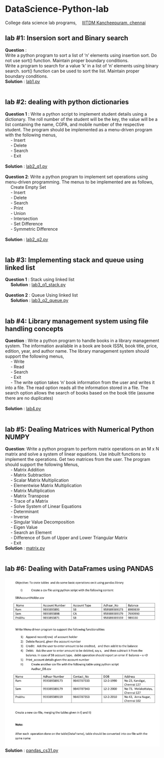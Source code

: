 # DataScience-Python-lab
College data science lab programs, &emsp;[IIITDM Kancheepuram, chennai](http://www.iiitdm.ac.in)

## lab #1: Insersion sort and Binary search
**Question** : 
<br>Write a python program to sort a list of ‘n’ elements using insertion sort. Do not use sort() function. Maintain proper boundary conditions.
<br>Write a program to search for a value ‘k’ in a list of ‘n’ elements using binary search. sort() function can be used to sort the list. Maintain proper boundary conditions.
<br>
**Solution** : [lab1.py](https://github.com/datvi-031/dataScience-Python-lab/blob/main/lab2_q1.py) <br><br>

## lab #2: dealing with python dictionaries
**Question 1** : Write a python script to implement student details using a dictionary. The roll number of the student will be the key, the value will be a list containing the name, CGPA, and mobile number of the respective student. The program should be implemented as a menu-driven program with the following menus,<br>
&emsp; - Insert<br>
&emsp; - Delete<br>
&emsp; - Search<br>
&emsp; - Exit<br><br>
**Solution** : [lab2_q1.py](https://github.com/datvi-031/dataScience-Python-lab/blob/main/lab1.py) <br><br>
**Question 2**: Write a python program to implement set operations using menu-driven programming. The menus to be implemented are as follows,<br>
&emsp; Create Empty Set<br>
&emsp; - Insert<br>
&emsp; - Delete<br>
&emsp; - Search<br>
&emsp; - Print<br>
&emsp; - Union<br>
&emsp; - Intersection<br>
&emsp; - Set Difference<br>
&emsp; - Symmetric Difference<br><br>
**Solution** : [lab2_q2.py](https://github.com/datvi-031/dataScience-Python-lab/blob/main/lab2_q2.py) <br><br>
## lab #3: Implementing stack and queue using linked list
**Question 1** : Stack using linked list<br> &emsp; **Solution** : [lab3_q1_stack.py](https://github.com/datvi-031/dataScience-Python-lab/blob/main/lab3_q1_stack.py) <br><br>
**Question 2** : Queue Using linked list<br> &emsp; **Solution** : [lab3_q2_queue.py](https://github.com/datvi-031/dataScience-Python-lab/blob/main/lab3_q2_queue.py) <br><br>
## lab #4: Library management system using file handling concepts
**Question** : Write a python program to handle books in a library management system. The information available in a book are book ISSN, book title, price, edition, year, and author name. The library management system should support the following menus,<br>
&emsp; - Write<br>
&emsp; - Read<br>
&emsp; - Search<br>
&emsp; - Exit<br>
&emsp; - The write option takes ‘n’ book information from the user and writes it into a file. The read option reads all the information stored in a file. The search option allows the search of books based on the book title (assume there are no duplicates)<br><br>
**Solution** : [lab4.py](https://github.com/datvi-031/dataScience-Python-lab/blob/main/lab4.py) <br><br>

## lab #5: Dealing Matrices with Numerical Python NUMPY
**Question**: Write a python program to perform matrix operations on an M x N matrix and solve a system of linear equations. Use inbuilt functions to implement the operations. Get two matrices from the user. The program should support the following Menus,<br>
&emsp; - Matrix Addition<br>
&emsp; - Matrix Subtraction<br>
&emsp; - Scalar Matrix Multiplication<br>
&emsp; - Elementwise Matrix Multiplication<br>
&emsp; - Matrix Multiplication<br>
&emsp; - Matrix Transpose<br>
&emsp; - Trace of a Matrix<br>
&emsp; - Solve System of Linear Equations<br>
&emsp; - Determinant<br>
&emsp; - Inverse<br>
&emsp; - Singular Value Decomposition<br>
&emsp; - Eigen Value<br>
&emsp; - Search an Element<br>
&emsp; - Difference of Sum of Upper and Lower Triangular Matrix<br>
&emsp; - Exit<br>
**Solution** : [matrix.py](https://github.com/datvi-031/dataScience-Python-lab/blob/main/matrix.py) <br><br>

## lab #6: Dealing with DataFrames using PANDAS
<img src="https://github.com/datvi-031/dataScience-Python-lab/blob/main/lab_img.jpeg" alt="MarineGEO circle logo"/><br>
**Solution** : [pandas_cs31.py](https://github.com/datvi-031/dataScience-Python-lab/blob/main/pandas_cs31.py) <br><br>

